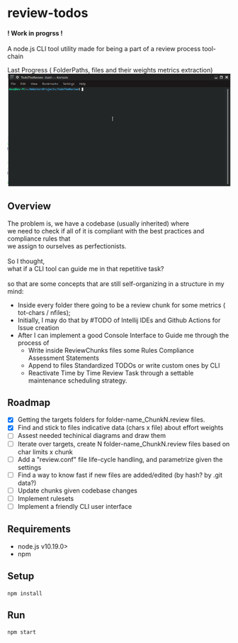 # review-todos

#### ! Work in progrss !

A node.js CLI tool utility made for being a  part of a review process tool-chain

Last Progress ( FolderPaths, files and their weights metrics extraction)
![](./docs/last-progress.gif)


## Overview
The problem is, we have a codebase (usually inherited) where <br>we need to check if 
all of it is compliant with the best practices and compliance rules that <br> 
we assign to ourselves as perfectionists.<br><br>
So I thought, <br> 
what if a CLI tool can guide me in that repetitive task?<br><br>
so that are some concepts that are still self-organizing in a structure in my mind:
- Inside every folder there going to be a review chunk for some metrics ( tot-chars / nfiles);
- Initially, I may do that by #TODO of Intellij IDEs and Github Actions for Issue creation 
- After I can implement a good Console Interface to Guide me through the process of 
    - Write inside ReviewChunks files some Rules Compliance Assessment Statements 
    - Append to files Standardized TODOs or write custom ones by CLI 
    - Reactivate Time by Time Review Task through a settable maintenance scheduling strategy.
## Roadmap

- [x]   Getting the targets folders for folder-name_ChunkN.review files.
- [x]   Find and stick to files indicative data (chars x file) about effort weights
- [ ]   Assest needed techinical diagrams and draw them  
- [ ]   Iterate over targets, create N folder-name_ChunkN.review files based on char limits x chunk 
- [ ]   Add a "review.conf" file life-cycle handling, and parametrize given the settings
- [ ]   Find a way to know fast if new files are added/edited (by hash? by .git data?)
- [ ]   Update chunks given codebase changes 
- [ ]   Implement rulesets 
- [ ]   Implement a friendly CLI user interface 
## Requirements

- node.js v10.19.0>
- npm

## Setup 
````
npm install
````

## Run 

````
npm start
````

